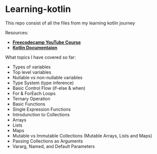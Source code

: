 # Learning-kotlin

This repo consist of all the files from my learning kotlin journey

Resources:
- __[Freecodecamp YouTube Course](https://youtu.be/F9UC9DY-vIU)__
- __[Kotlin Documentaion](https://kotlinlang.org/docs/home.html)__

What topics I have covered so far:
- Types of variables
- Top level variables
- Nullable vs non-nullable variables
- Type System (type inference)
- Basic Control Flow (if-else & when)
- For & ForEach Loops
- Ternary Operation
- Basic Functions
- Single Expression Functions 
- Introdunction to Collections
- Arrays
- Lists
- Maps
- Mutable vs Immutable Collections (Mutable Arrays, Lists and Maps)
- Passing Collections as Arguments
- Vararg, Named, and Default Parameters

